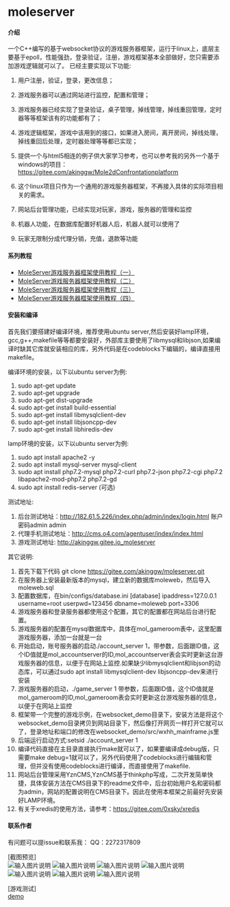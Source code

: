# moleserver

#### 介绍
一个C++编写的基于websocket协议的游戏服务器框架，运行于linux上，底层主要基于epoll，性能强劲，登录验证，注册，游戏框架基本全部做好，您只需要添加游戏逻辑就可以了。
已经主要实现以下功能:
1. 用户注册，验证，登录，更改信息；
2. 游戏服务器可以通过网站进行监控，配置和管理；
3. 游戏服务器已经实现了登录验证，桌子管理，掉线管理，掉线重回管理，定时器等等框架该有的功能都有了；
4. 游戏逻辑框架，游戏中该用到的接口，如果进入房间，离开房间，掉线处理，掉线重回后处理，定时器处理等等都已实现；
5. 提供一个与html5相连的例子供大家学习参考，也可以参考我的另外一个基于windows的项目：
https://gitee.com/akinggw/Mole2dConfrontationplatform

6. 这个linux项目只作为一个通用的游戏服务器框架，不再接入具体的实际项目相关的需求。
7. 网站后台管理功能，已经实现对玩家，游戏，服务器的管理和监控
8. 机器人功能，在数据库配置好机器人后，机器人就可以使用了 
9. 玩家无限制分成代理分销，充值，退款等功能


#### 系列教程

- [MoleServer游戏服务器框架使用教程（一） ](https://blog.csdn.net/akinggw/article/details/102985982)
- [MoleServer游戏服务器框架使用教程（二） ](https://blog.csdn.net/akinggw/article/details/102986758)
- [MoleServer游戏服务器框架使用教程（三） ](https://blog.csdn.net/akinggw/article/details/102987997)
- [MoleServer游戏服务器框架使用教程（四） ](https://blog.csdn.net/akinggw/article/details/102988586)

#### 安装和编译
首先我们要搭建好编译环境，推荐使用ubuntu server,然后安装好lamp环境，gcc,g++,makefile等等都要安装好，外部库主要使用了libmysql和libjson,如果编译时缺其它库就安装相应的库，另外代码是在codeblocks下编辑的，编译直接用makefile。

编译环境的安装，以下以ubuntu server为例:
1. sudo apt-get update
2. sudo apt-get upgrade
3. sudo apt-get dist-upgrade
4. sudo apt-get install build-essential
5. sudo apt-get install libmysqlclient-dev
6. sudo apt-get install libjsoncpp-dev
7. sudo apt-get install libhiredis-dev

lamp环境的安装，以下以ubuntu server为例:
1. sudo apt install apache2 -y
2. sudo apt install mysql-server mysql-client
3. sudo apt install php7.2-mysql php7.2-curl php7.2-json php7.2-cgi php7.2 libapache2-mod-php7.2 php7.2-gd 
4. sudo apt install redis-server (可选)

测试地址:
1. 后台测试地址：http://182.61.5.226/index.php/admin/index/login.html 账户密码admin admin
2. 代理手机测试地址：http://cms.o4.com/agentuser/index/index.html
3. 游戏测试地址: http://akinggw.gitee.io_moleserver

其它说明:
1. 首先下载下代码
git clone https://gitee.com/akinggw/moleserver.git
2. 在服务器上安装最新版本的mysql，建立新的数据库moleweb，然后导入moleweb.sql
3. 配置数据库，在bin/configs/database.ini
[database]
ipaddress=127.0.0.1
username=root
userpwd=123456
dbname=moleweb
port=3306
4. 游戏服务器和登录服务器都使用这个配置，其它的配置都在网站后台进行配置。
5. 游戏服务器的配置在mysql数据库中，具体在mol_gameroom表中，这里配置游戏服务器，添加一台就是一台
6. 开始启动，账号服务器的启动./account_server 1，带参数，后面跟ID值，这个ID值就是mol_accountserver的ID,mol_accountserver表会实时更新这台游戏服务器的信息，以便于在网站上监控.如果缺少libmysqlclient和libjson的动态库，可以通过sudo apt install libmysqlclient-dev libjsoncpp-dev来进行安装
7. 游戏服务器的启动，./game_server 1 带参数，后面跟ID值，这个ID值就是mol_gameroom的ID,mol_gameroom表会实时更新这台游戏服务器的信息，以便于在网站上监控
8. 框架带一个完整的游戏示例，在websocket_demo目录下，安装方法是将这个websocket_demo目录拷贝到网站目录下，然后像打开网页一样打开它就可以了，登录地址和端口的修改在websocket_demo/src/wxhh_mainframe.js里
9. 后端运行启动方式:setsid ./account_server 1
10. 编译代码直接在主目录直接执行make就可以了，如果要编译成debug版，只需要make debug=1就可以了，另外代码使用了codeblocks进行编辑和管理，但并没有使用codeblocks进行编译，而直接使用了makefile.
11. 网站后台管理采用YznCMS,YznCMS基于thinkphp写成，二次开发简单快捷，具体安装方法在CMS目录下的readme文件中，后台初始用户名和密码都为admin，网站的配置说明在CMS目录下。因此在使用本框架之前最好先安装好LAMP环境。
12. 有关于xredis的使用方法，请参考：https://gitee.com/0xsky/xredis

#### 联系作者
有问题可以提issue和联系我：
QQ：2272317809

[截图预览]  
![输入图片说明](https://gitee.com/akinggw/moleserver/raw/master/screen/net1.jpg)
![输入图片说明](https://gitee.com/akinggw/moleserver/raw/master/screen/net2.jpg)
![输入图片说明](https://gitee.com/akinggw/moleserver/raw/master/screen/net4.jpg)
![输入图片说明](https://gitee.com/akinggw/moleserver/raw/master/screen/screen66.jpg)
![输入图片说明](https://gitee.com/akinggw/moleserver/raw/master/screen/screen111.jpg)
![输入图片说明](https://gitee.com/akinggw/moleserver/raw/master/screen/screen201.jpg)
![输入图片说明](https://gitee.com/akinggw/moleserver/raw/master/screen/screen202.jpg)

[游戏测试]  
 [demo](http://akinggw.gitee.io/moleserver)   

